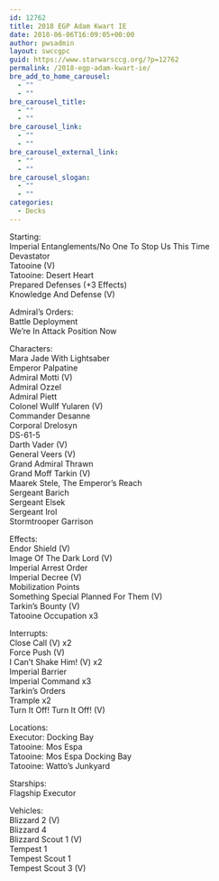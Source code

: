 ```yaml
---
id: 12762
title: 2018 EGP Adam Kwart IE
date: 2018-06-06T16:09:05+00:00
author: pwsadmin
layout: swccgpc
guid: https://www.starwarsccg.org/?p=12762
permalink: /2018-egp-adam-kwart-ie/
bre_add_to_home_carousel:
  - ""
  - ""
bre_carousel_title:
  - ""
  - ""
bre_carousel_link:
  - ""
  - ""
bre_carousel_external_link:
  - ""
  - ""
bre_carousel_slogan:
  - ""
  - ""
categories:
  - Decks
---
```

Starting:  
Imperial Entanglements/No One To Stop Us This Time  
Devastator  
Tatooine (V)  
Tatooine: Desert Heart  
Prepared Defenses (+3 Effects)  
Knowledge And Defense (V)

Admiral’s Orders:  
Battle Deployment  
We’re In Attack Position Now

Characters:  
Mara Jade With Lightsaber  
Emperor Palpatine  
Admiral Motti (V)  
Admiral Ozzel  
Admiral Piett  
Colonel Wullf Yularen (V)  
Commander Desanne  
Corporal Drelosyn  
DS-61-5  
Darth Vader (V)  
General Veers (V)  
Grand Admiral Thrawn  
Grand Moff Tarkin (V)  
Maarek Stele, The Emperor’s Reach  
Sergeant Barich  
Sergeant Elsek  
Sergeant Irol  
Stormtrooper Garrison

Effects:  
Endor Shield (V)  
Image Of The Dark Lord (V)  
Imperial Arrest Order  
Imperial Decree (V)  
Mobilization Points  
Something Special Planned For Them (V)  
Tarkin’s Bounty (V)  
Tatooine Occupation x3

Interrupts:  
Close Call (V) x2  
Force Push (V)  
I Can’t Shake Him! (V) x2  
Imperial Barrier  
Imperial Command x3  
Tarkin’s Orders  
Trample x2  
Turn It Off! Turn It Off! (V)

Locations:  
Executor: Docking Bay  
Tatooine: Mos Espa  
Tatooine: Mos Espa Docking Bay  
Tatooine: Watto’s Junkyard

Starships:  
Flagship Executor

Vehicles:  
Blizzard 2 (V)  
Blizzard 4  
Blizzard Scout 1 (V)  
Tempest 1  
Tempest Scout 1  
Tempest Scout 3 (V)